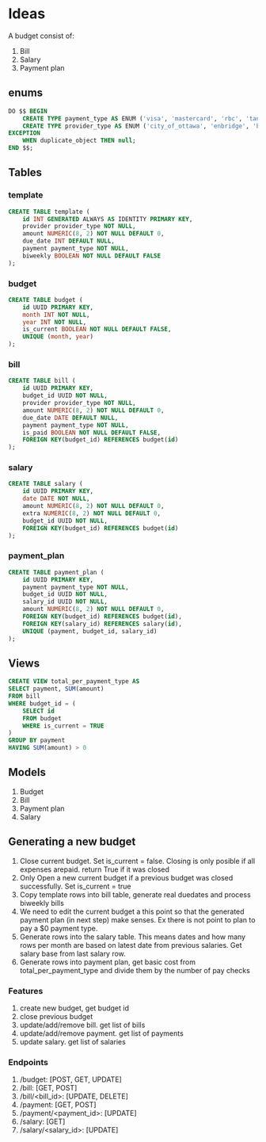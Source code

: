 # Ideas #

A budget consist of:

1. Bill
2. Salary
3. Payment plan

## enums ##

```sql
DO $$ BEGIN
    CREATE TYPE payment_type AS ENUM ('visa', 'mastercard', 'rbc', 'tangerine', 'saving');
    CREATE TYPE provider_type AS ENUM ('city_of_ottawa', 'enbridge', 'bell', 'hiydro_ottawa', 'netflix', 'copilot', 'disney+', 'google_one', 'spotify', 'cc', 'mortgage', 'condominio', 'fit4less', 'tia', 'seguro', 'line_of_credit', 'everyday', 'saving');
EXCEPTION
    WHEN duplicate_object THEN null;
END $$;
```

## Tables ##

### template ###

```sql
CREATE TABLE template (
    id INT GENERATED ALWAYS AS IDENTITY PRIMARY KEY,
    provider provider_type NOT NULL,
    amount NUMERIC(8, 2) NOT NULL DEFAULT 0,
    due_date INT DEFAULT NULL,
    payment payment_type NOT NULL,
    biweekly BOOLEAN NOT NULL DEFAULT FALSE
);
```

### budget ###

```sql
CREATE TABLE budget (
    id UUID PRIMARY KEY,
    month INT NOT NULL,
    year INT NOT NULL,
    is_current BOOLEAN NOT NULL DEFAULT FALSE,
    UNIQUE (month, year)
);
```

### bill ###

```sql
CREATE TABLE bill (
    id UUID PRIMARY KEY,
    budget_id UUID NOT NULL,
    provider provider_type NOT NULL,
    amount NUMERIC(8, 2) NOT NULL DEFAULT 0,
    due_date DATE DEFAULT NULL,
    payment payment_type NOT NULL,
    is_paid BOOLEAN NOT NULL DEFAULT FALSE,
    FOREIGN KEY(budget_id) REFERENCES budget(id)
);
```

### salary ###

```sql
CREATE TABLE salary (
    id UUID PRIMARY KEY,
    date DATE NOT NULL,
    amount NUMERIC(8, 2) NOT NULL DEFAULT 0,
    extra NUMERIC(8, 2) NOT NULL DEFAULT 0,
    budget_id UUID NOT NULL,
    FOREIGN KEY(budget_id) REFERENCES budget(id)
);
```

### payment_plan ###

```sql
CREATE TABLE payment_plan (
    id UUID PRIMARY KEY,
    payment payment_type NOT NULL,
    budget_id UUID NOT NULL,
    salary_id UUID NOT NULL,
    amount NUMERIC(8, 2) NOT NULL DEFAULT 0,
    FOREIGN KEY(budget_id) REFERENCES budget(id),
    FOREIGN KEY(salary_id) REFERENCES salary(id),
    UNIQUE (payment, budget_id, salary_id)
);
```

## Views ##

```sql
CREATE VIEW total_per_payment_type AS
SELECT payment, SUM(amount)
FROM bill
WHERE budget_id = (
    SELECT id
    FROM budget
    WHERE is_current = TRUE
)
GROUP BY payment
HAVING SUM(amount) > 0
```

## Models ##

1. Budget
2. Bill
3. Payment plan
4. Salary

## Generating a new budget ##

1. Close current budget. Set is_current = false. Closing is only posible if all expenses arepaid. return True if it was closed
2. Only Open a new current budget if a previous budget was closed successfully. Set is_current = true
3. Copy template rows into bill table, generate real duedates and process biweekly bills
4. We need to edit the current budget a this point so that the generated payment plan (in next step) make senses. Ex there is not point to plan to pay a $0 payment type.
5. Generate rows into the salary table. This means dates and how many rows per month are based on latest date from previous salaries. Get salary base from last salary row.
6. Generate rows into payment plan, get basic cost from total_per_payment_type and divide them by the number of pay checks

### Features ###

1. create new budget, get budget id
2. close previous budget
3. update/add/remove bill. get list of bills
4. update/add/remove payment. get list of payments
5. update salary. get list of salaries

### Endpoints ###

1. /budget: [POST, GET, UPDATE]
2. /bill: [GET, POST]
3. /bill/<bill_id>: [UPDATE, DELETE]
4. /payment: [GET, POST]
5. /payment/<payment_id>: [UPDATE]
6. /salary: [GET]
7. /salary/<salary_id>: [UPDATE]
